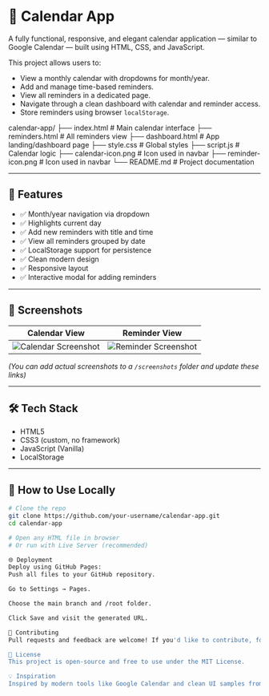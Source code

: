 # 📅 Calendar App

A fully functional, responsive, and elegant calendar application — similar to Google Calendar — built using HTML, CSS, and JavaScript.

This project allows users to:
- View a monthly calendar with dropdowns for month/year.
- Add and manage time-based reminders.
- View all reminders in a dedicated page.
- Navigate through a clean dashboard with calendar and reminder access.
- Store reminders using browser `localStorage`.

calendar-app/
├── index.html # Main calendar interface
├── reminders.html # All reminders view
├── dashboard.html # App landing/dashboard page
├── style.css # Global styles
├── script.js # Calendar logic
├── calendar-icon.png # Icon used in navbar
├── reminder-icon.png # Icon used in navbar
└── README.md # Project documentation


---

## 🚀 Features

- ✅ Month/year navigation via dropdown
- ✅ Highlights current day
- ✅ Add new reminders with title and time
- ✅ View all reminders grouped by date
- ✅ LocalStorage support for persistence
- ✅ Clean modern design
- ✅ Responsive layout
- ✅ Interactive modal for adding reminders

---

## 📸 Screenshots

| Calendar View                     | Reminder View                       |
|----------------------------------|-------------------------------------|
| ![Calendar Screenshot](screenshots/calendar.png) | ![Reminder Screenshot](screenshots/reminders.png) |

*(You can add actual screenshots to a `/screenshots` folder and update these links)*

---

## 🛠️ Tech Stack

- HTML5
- CSS3 (custom, no framework)
- JavaScript (Vanilla)
- LocalStorage

---

## 🧪 How to Use Locally

```bash
# Clone the repo
git clone https://github.com/your-username/calendar-app.git
cd calendar-app

# Open any HTML file in browser
# Or run with Live Server (recommended)

🌐 Deployment
Deploy using GitHub Pages:
Push all files to your GitHub repository.

Go to Settings → Pages.

Choose the main branch and /root folder.

Click Save and visit the generated URL.

🤝 Contributing
Pull requests and feedback are welcome! If you'd like to contribute, fork the repo and submit a PR.

📄 License
This project is open-source and free to use under the MIT License.

💡 Inspiration
Inspired by modern tools like Google Calendar and clean UI samples from Dribbble.

